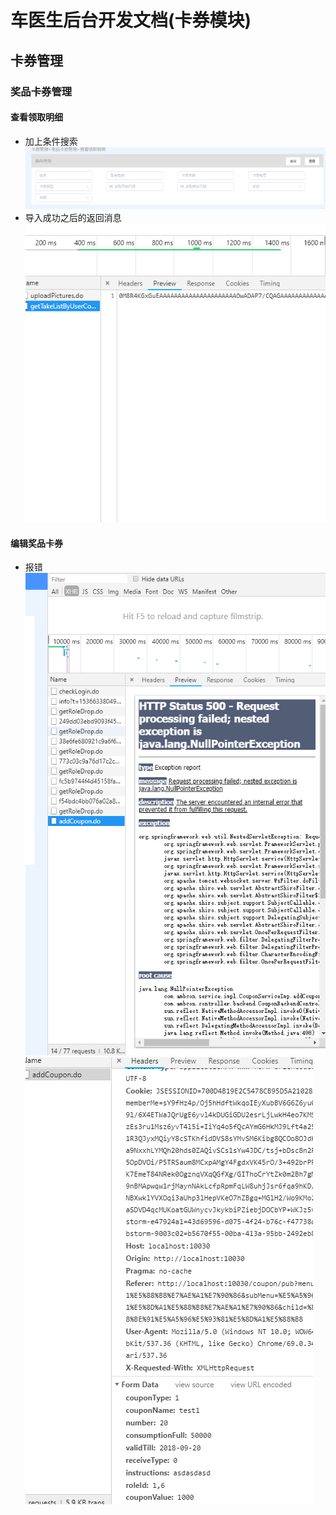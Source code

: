 车医生后台开发文档(卡券模块)
=========================
## 卡券管理 
### 奖品卡券管理
#### 查看领取明细
+ 加上条件搜索
 ![list-1](imgs/2018-09-11/list-1.jpg) 
+ 导入成功之后的返回消息
 ![list-2](imgs/2018-09-11/list-2.jpg)
#### 编辑奖品卡券
+ 报错
  ![list-3](imgs/2018-09-11/list-3.jpg)
  ![list-4](imgs/2018-09-11/list-4.jpg)